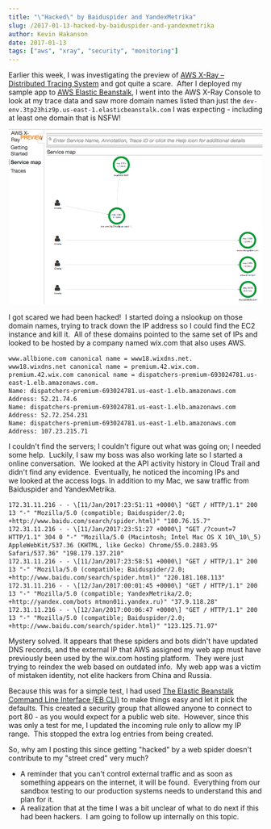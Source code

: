 ```yaml
---
title: "\"Hacked\" by Baiduspider and YandexMetrika"
slug: /2017-01-13-hacked-by-baiduspider-and-yandexmetrika
author: Kevin Hakanson
date: 2017-01-13
tags: ["aws", "xray", "security", "monitoring"]
---
```

Earlier this week, I was investigating the preview of [AWS X-Ray – Distributed Tracing System](https://aws.amazon.com/xray/) and got quite a scare.  After I deployed my sample app to [AWS Elastic Beanstalk](https://aws.amazon.com/elasticbeanstalk/), I went into the AWS X-Ray Console to look at my trace data and saw more domain names listed than just the `dev-env.3tp23hiz9p.us-east-1.elasticbeanstalk.com` I was expecting - including at least one domain that is NSFW!

[![X-Ray Service Map](images/Screen+Shot+2017-01-13+at+7.45.41+AM.png)](images/38-631167-1038205/Screen+Shot+2017-01-13+at+7.45.41+AM.png)

I got scared we had been hacked!  I started doing a nslookup on those domain names, trying to track down the IP address so I could find the EC2 instance and kill it.  All of these domains pointed to the same set of IPs and looked to be hosted by a company named wix.com that also uses AWS.

```
www.allbione.com canonical name = www18.wixdns.net.  
www18.wixdns.net canonical name = premium.42.wix.com.  
premium.42.wix.com canonical name = dispatchers-premium-693024781.us-east-1.elb.amazonaws.com.  
Name: dispatchers-premium-693024781.us-east-1.elb.amazonaws.com  
Address: 52.21.74.6  
Name: dispatchers-premium-693024781.us-east-1.elb.amazonaws.com  
Address: 52.72.254.231  
Name: dispatchers-premium-693024781.us-east-1.elb.amazonaws.com  
Address: 107.23.215.71
```

I couldn't find the servers; I couldn't figure out what was going on; I needed some help.  Luckily, I saw my boss was also working late so I started a online conversation.  We looked at the API activity history in Cloud Trail and didn't find any evidence.  Eventually, he noticed the incoming IPs and we looked at the access logs. In addition to my Mac, we saw traffic from Baiduspider and YandexMetrika.

```
172.31.11.216 - - \[11/Jan/2017:23:51:11 +0000\] "GET / HTTP/1.1" 200 13 "-" "Mozilla/5.0 (compatible; Baiduspider/2.0; +http://www.baidu.com/search/spider.html)" "180.76.15.7"  
172.31.11.216 - - \[11/Jan/2017:23:51:27 +0000\] "GET /?count=7 HTTP/1.1" 304 0 "-" "Mozilla/5.0 (Macintosh; Intel Mac OS X 10\_10\_5) AppleWebKit/537.36 (KHTML, like Gecko) Chrome/55.0.2883.95 Safari/537.36" "198.179.137.210"  
172.31.11.216 - - \[11/Jan/2017:23:58:51 +0000\] "GET / HTTP/1.1" 200 13 "-" "Mozilla/5.0 (compatible; Baiduspider/2.0; +http://www.baidu.com/search/spider.html)" "220.181.108.113"  
172.31.11.216 - - \[12/Jan/2017:00:01:45 +0000\] "GET / HTTP/1.1" 200 13 "-" "Mozilla/5.0 (compatible; YandexMetrika/2.0; +http://yandex.com/bots mtmon01i.yandex.ru)" "37.9.118.28"  
172.31.11.216 - - \[12/Jan/2017:00:06:47 +0000\] "GET / HTTP/1.1" 200 13 "-" "Mozilla/5.0 (compatible; Baiduspider/2.0; +http://www.baidu.com/search/spider.html)" "123.125.71.97"
```

Mystery solved. It appears that these spiders and bots didn't have updated DNS records, and the external IP that AWS assigned my web app must have previously been used by the wix.com hosting platform.  They were just trying to reindex the web based on outdated info.  My web app was a victim of mistaken identity, not elite hackers from China and Russia.

Because this was for a simple test, I had used [The Elastic Beanstalk Command Line Interface (EB CLI)](http://docs.aws.amazon.com/elasticbeanstalk/latest/dg/eb-cli3.html) to make things easy and let it pick the defaults. This created a security group that allowed anyone to connect to port 80 - as you would expect for a public web site.  However, since this was only a test for me, I updated the incoming rule only to allow my IP range.  This stopped the extra log entries from being created.

So, why am I posting this since getting "hacked" by a web spider doesn't contribute to my "street cred" very much?

* A reminder that you can't control external traffic and as soon as something appears on the internet, it will be found.  Everything from our sandbox testing to our production systems needs to understand this and plan for it.
* A realization that at the time I was a bit unclear of what to do next if this had been hackers.  I am going to follow up internally on this topic.